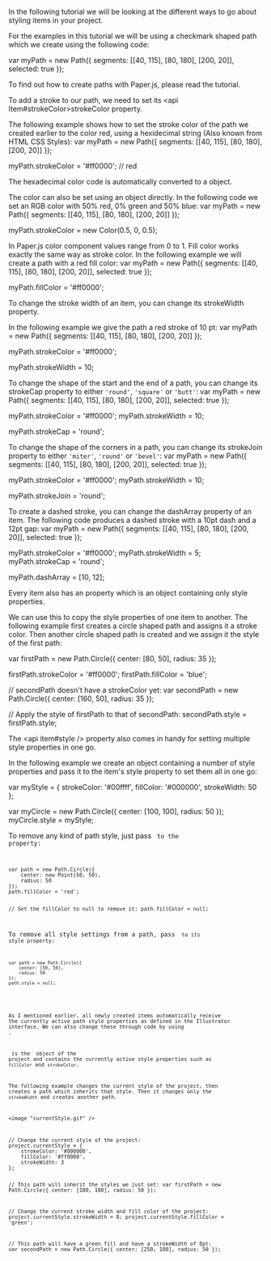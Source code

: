 In the following tutorial we will be looking at the different ways to go about styling items in your project.

<title>Example Path</title>

For the examples in this tutorial we will be using a checkmark shaped path which we create using the following code:

<paperscript width=540 height=200 split=true>
var myPath = new Path({
	segments: [[40, 115], [80, 180], [200, 20]],
	selected: true
});
</paperscript>

<note>To find out how to create paths with Paper.js, please read the <node TutorialPage-24 /> tutorial.</note>

<title>Stroke Color</title>

To add a stroke to our path, we need to set its <api Item#strokeColor>strokeColor</api> property.

The following example shows how to set the stroke color of the path we created earlier to the color red, using a hexidecimal string (Also known from HTML CSS Styles):
<paperscript width=540 height=200 split=true>
var myPath = new Path({
	segments: [[40, 115], [80, 180], [200, 20]]
});

myPath.strokeColor = '#ff0000'; // red
</paperscript>

The hexadecimal color code is automatically converted to a <api Color /> object.

The color can also be set using an <api Color /> object directly. In the following code we set an RGB color with 50% red, 0% green and 50% blue:
<paperscript width=540 height=200 split=true>
var myPath = new Path({
	segments: [[40, 115], [80, 180], [200, 20]]
});

myPath.strokeColor = new Color(0.5, 0, 0.5);
</paperscript>

<note>
In Paper.js color component values range from 0 to 1.
</note>

<title>Fill Color</title>
Fill color works exactly the same way as stroke color. In the following example we will create a path with a red fill color:

<paperscript width=540 height=200 split=true>
var myPath = new Path({
	segments: [[40, 115], [80, 180], [200, 20]],
	selected: true
});

myPath.fillColor = '#ff0000';
</paperscript>

<title>Stroke Width</title>
To change the stroke width of an item, you can change its <api item#strokeWidth>strokeWidth</api> property.

In the following example we give the path a red stroke of 10 pt:
<paperscript width=540 height=200 split=true>
var myPath = new Path({
	segments: [[40, 115], [80, 180], [200, 20]]
});

myPath.strokeColor = '#ff0000';

myPath.strokeWidth = 10;
</paperscript>

<title>Stroke Cap</title>
To change the shape of the start and the end of a path, you can change its <api item#strokeCap>strokeCap</api> property to either <code>'round'</code>, <code>'square'</code> or <code>'butt'</code>:

<paperscript width=540 height=200 split=true>
var myPath = new Path({
	segments: [[40, 115], [80, 180], [200, 20]],
	selected: true
});

myPath.strokeColor = '#ff0000';
myPath.strokeWidth = 10;

myPath.strokeCap = 'round';
</paperscript>

<title>Stroke Join</title>
To change the shape of the corners in a path, you can change its <api item#strokeJoin>strokeJoin</api> property to either <code>'miter'</code>, <code>'round'</code> or <code>'bevel'</code>:

<paperscript width=540 height=200 split=true>
var myPath = new Path({
	segments: [[40, 115], [80, 180], [200, 20]],
	selected: true
});

myPath.strokeColor = '#ff0000';
myPath.strokeWidth = 10;

myPath.strokeJoin = 'round';
</paperscript>

<title>Dashed Stroke</title>
To create a dashed stroke, you can change the <api item#dashArray>dashArray</api> property of an item. The following code produces a dashed stroke with a 10pt dash and a 12pt gap:

<paperscript width=540 height=200 split=true>
var myPath = new Path({
	segments: [[40, 115], [80, 180], [200, 20]],
	selected: true
});

myPath.strokeColor = '#ff0000';
myPath.strokeWidth = 5;
myPath.strokeCap = 'round';

myPath.dashArray = [10, 12];
</paperscript>

<title>The PathStyle Object</title>
Every item also has an <api item#style /> property which is an object containing only style properties.

We can use this to copy the style properties of one item to another. The following example first creates a circle shaped path and assigns it a stroke color. Then another circle shaped path is created and we assign it the style of the first path:

<paperscript width=540 height=100 split=true>
var firstPath = new Path.Circle({
	center: [80, 50],
	radius: 35
});

firstPath.strokeColor = '#ff0000';
firstPath.fillColor = 'blue';

// secondPath doesn't have a strokeColor yet:
var secondPath = new Path.Circle({
	center: [160, 50],
	radius: 35
});

// Apply the style of firstPath to that of secondPath:
secondPath.style = firstPath.style;
</paperscript>

The <api item#style /> property also comes in handy for setting multiple style properties in one go.

In the following example we create an object containing a number of style properties and pass it to the item's style property to set them all in one go:

<paperscript width=540 height=200 split=true>
var myStyle = {
	strokeColor: '#00ffff',
	fillColor: '#000000',
	strokeWidth: 50
};

var myCircle = new Path.Circle({
	center: [100, 100],
	radius: 50
});
myCircle.style = myStyle;
</paperscript>

<title>Removing Styles</title>

To remove any kind of path style, just pass <code null /> to the property:

<code>
var path = new Path.Circle({
	center: new Point(50, 50),
	radius: 50
});
path.fillColor = 'red';

// Set the fillColor to null to remove it:
path.fillColor = null;
</code>

To remove all style settings from a path, pass <code null /> to its style property:

<code>
var path = new Path.Circle({
	center: [50, 50],
	radius: 50
});
path.style = null;
</code>

<title short="Current Style of the Project">Working with the Current Style of the Project</title>

As I mentioned earlier, all newly created items automatically receive the currently active path style properties as defined in the Illustrator interface. We can also change these through code by using <api project.currentStyle />.

<api project.currentStyle /> is the <api PathStyle /> object of the project and contains the currently active style properties such as <code>fillColor</code> and <code>strokeColor</code>.

The following example changes the current style of the project, then creates a path which inherits that style. Then it changes only the <code>strokeWidth</code> and creates another path.

<image "currentStyle.gif" />

<paperscript width=540 height=200 split=true>
// Change the current style of the project:
project.currentStyle = {
	strokeColor: '#000000',
	fillColor: '#ff0000',
	strokeWidth: 3
};

// This path will inherit the styles we just set:
var firstPath = new Path.Circle({
	center: [100, 100],
	radius: 50
});

// Change the current stroke width and fill color of the project:
project.currentStyle.strokeWidth = 8;
project.currentStyle.fillColor = 'green';

// This path will have a green fill and have a strokeWidth of 8pt:
var secondPath = new Path.Circle({
	center: [250, 100],
	radius: 50
});
</paperscript>
